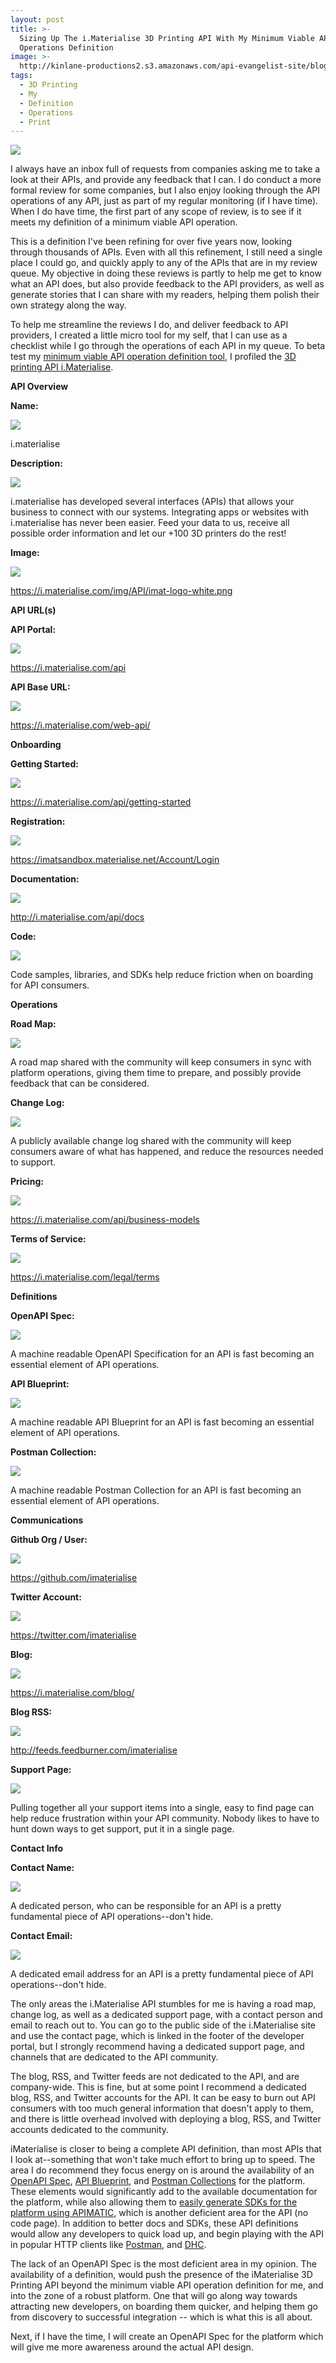 ```yaml
---
layout: post
title: >-
  Sizing Up The i.Materialise 3D Printing API With My Minimum Viable API
  Operations Definition
image: >-
  http://kinlane-productions2.s3.amazonaws.com/api-evangelist-site/blog/i-materialise-logo.png
tags:
  - 3D Printing
  - My
  - Definition
  - Operations
  - Print
---
```

[![](http://kinlane-productions2.s3.amazonaws.com/api-evangelist-site/blog/i-materialise-logo.png)](https://i.materialise.com/api/)

I always have an inbox full of requests from companies asking me to take a look at their APIs, and provide any feedback that I can. I do conduct a more formal review for some companies, but I also enjoy looking through the API operations of any API, just as part of my regular monitoring (if I have time). When I do have time, the first part of any scope of review, is to see if it meets my definition of a minimum viable API operation.

This is a definition I've been refining for over five years now, looking through thousands of APIs. Even with all this refinement, I still need a single place I could go, and quickly apply to any of the APIs that are in my review queue. My objective in doing these reviews is partly to help me get to know what an API does, but also provide feedback to the API providers, as well as generate stories that I can share with my readers, helping them polish their own strategy along the way.

To help me streamline the reviews I do, and deliver feedback to API providers, I created a little micro tool for my self, that I can use as a checklist while I go through the operations of each API in my queue. To beta test my [minimum viable API operation definition tool](http://minimum.viable.api.operations.definition.apievangelist.com/), I profiled the [3D printing API i.Materialise](https://i.materialise.com/api/).

**API Overview**

**Name:**

![](https://s3.amazonaws.com/kinlane-productions2/icon-set/icon-green-check.png)

i.materialise

**Description:**

![](https://s3.amazonaws.com/kinlane-productions2/icon-set/icon-green-check.png)

i.materialise has developed several interfaces (APIs) that allows your business to connect with our systems. Integrating apps or websites with i.materialise has never been easier. Feed your data to us, receive all possible order information and let our +100 3D printers do the rest!

**Image:**

![](https://s3.amazonaws.com/kinlane-productions2/icon-set/icon-green-check.png)

https://i.materialise.com/img/API/imat-logo-white.png

**API URL(s)**

**API Portal:**

![](https://s3.amazonaws.com/kinlane-productions2/icon-set/icon-green-check.png)

https://i.materialise.com/api

**API Base URL:**

![](https://s3.amazonaws.com/kinlane-productions2/icon-set/icon-green-check.png)

https://i.materialise.com/web-api/

**Onboarding**

**Getting Started:**

![](https://s3.amazonaws.com/kinlane-productions2/icon-set/icon-green-check.png)

https://i.materialise.com/api/getting-started

**Registration:**

![](https://s3.amazonaws.com/kinlane-productions2/icon-set/icon-green-check.png)

https://imatsandbox.materialise.net/Account/Login

**Documentation:**

![](https://s3.amazonaws.com/kinlane-productions2/icon-set/icon-green-check.png)

http://i.materialise.com/api/docs

**Code:**

![](https://s3.amazonaws.com/kinlane-productions2/icon-set/icon-yellow-warning.png)

Code samples, libraries, and SDKs help reduce friction when on boarding for API consumers.

**Operations**

**Road Map:**

![](https://s3.amazonaws.com/kinlane-productions2/icon-set/icon-red-warning.png)

A road map shared with the community will keep consumers in sync with platform operations, giving them time to prepare, and possibly provide feedback that can be considered.  

**Change Log:**

![](https://s3.amazonaws.com/kinlane-productions2/icon-set/icon-red-warning.png)

A publicly available change log shared with the community will keep consumers aware of what has happened, and reduce the resources needed to support.

**Pricing:**

![](https://s3.amazonaws.com/kinlane-productions2/icon-set/icon-green-check.png)

https://i.materialise.com/api/business-models

**Terms of Service:**

![](https://s3.amazonaws.com/kinlane-productions2/icon-set/icon-green-check.png)

https://i.materialise.com/legal/terms

**Definitions**

**OpenAPI Spec:**

![](https://s3.amazonaws.com/kinlane-productions2/icon-set/icon-yellow-warning.png)

A machine readable OpenAPI Specification for an API is fast becoming an essential element of API operations.

**API Blueprint:**

![](https://s3.amazonaws.com/kinlane-productions2/icon-set/icon-yellow-warning.png)

A machine readable API Blueprint for an API is fast becoming an essential element of API operations.

**Postman Collection:**

![](https://s3.amazonaws.com/kinlane-productions2/icon-set/icon-yellow-warning.png)

A machine readable Postman Collection for an API is fast becoming an essential element of API operations.

**Communications**

**Github Org / User:**

![](https://s3.amazonaws.com/kinlane-productions2/icon-set/icon-green-check.png)

https://github.com/imaterialise

**Twitter Account:**

![](https://s3.amazonaws.com/kinlane-productions2/icon-set/icon-green-check.png)

https://twitter.com/imaterialise

**Blog:**

![](https://s3.amazonaws.com/kinlane-productions2/icon-set/icon-green-check.png)

https://i.materialise.com/blog/

**Blog RSS:**

![](https://s3.amazonaws.com/kinlane-productions2/icon-set/icon-green-check.png)

http://feeds.feedburner.com/imaterialise

**Support Page:**

![](https://s3.amazonaws.com/kinlane-productions2/icon-set/icon-red-warning.png)

Pulling together all your support items into a single, easy to find page can help reduce frustration within your API community. Nobody likes to have to hunt down ways to get support, put it in a single page.  

**Contact Info**

**Contact Name:**

![](https://s3.amazonaws.com/kinlane-productions2/icon-set/icon-red-warning.png)

A dedicated person, who can be responsible for an API is a pretty fundamental piece of API operations--don't hide.  

**Contact Email:**

![](https://s3.amazonaws.com/kinlane-productions2/icon-set/icon-red-warning.png)

A dedicated email address for an API is a pretty fundamental piece of API operations--don't hide.

The only areas the i.Materialise API stumbles for me is having a road map, change log, as well as a dedicated support page, with a contact person and email to reach out to. You can go to the public side of the i.Materialise site and use the contact page, which is linked in the footer of the developer portal, but I strongly recommend having a dedicated support page, and channels that are dedicated to the API community.

The blog, RSS, and Twitter feeds are not dedicated to the API, and are company-wide. This is fine, but at some point I recommend a dedicated blog, RSS, and Twitter accounts for the API. It can be easy to burn out API consumers with too much general information that doesn't apply to them, and there is little overhead involved with deploying a blog, RSS, and Twitter accounts dedicated to the community.

iMaterialise is closer to being a complete API definition, than most APIs that I look at--something that won't take much effort to bring up to speed. The area I do recommend they focus energy on is around the availability of an [OpenAPI Spec](http://apis.how/xmynjnqxwr), [API Blueprint](https://apiblueprint.org/), and [Postman Collections](http://apis.how/xakqrgkfkm) for the platform. These elements would significantly add to the available documentation for the platform, while also allowing them to [easily generate SDKs for the platform using APIMATIC](https://apimatic.io/), which is another deficient area for the API (no code page). In addition to better docs and SDKs, these API definitions would allow any developers to quick load up, and begin playing with the API in popular HTTP clients like [Postman](http://apis.how/gwbjyujag1), and [DHC](http://apis.how/ebsh6b2hrd). 

The lack of an OpenAPI Spec is the most deficient area in my opinion. The availability of a definition, would push the presence of the iMaterialise 3D Printing API beyond the minimum viable API operation definition for me, and into the zone of a robust platform. One that will go along way towards attracting new developers, on boarding them quicker, and helping them go from discovery to successful integration -- which is what this is all about.

Next, if I have the time, I will create an OpenAPI Spec for the platform which will give me more awareness around the actual API design.